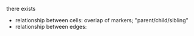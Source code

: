 there exists
- relationship between cells: overlap of markers; "parent/child/sibling"
- relationship between edges: 